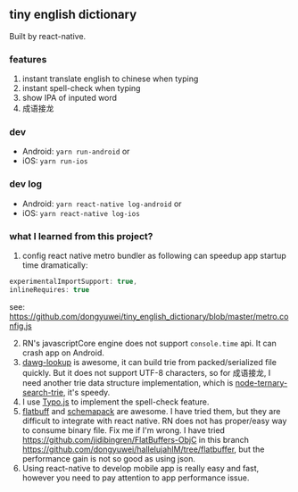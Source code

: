 ## tiny english dictionary

Built by react-native.

### features

1. instant translate english to chinese when typing
2. instant spell-check when typing
3. show IPA of inputed word
4. 成语接龙

### dev

- Android: `yarn run-android` or 
- iOS: `yarn run-ios`

### dev log 
- Android: `yarn react-native log-android` or 
- iOS: `yarn react-native log-ios`


### what I learned from this project?
1. config react native metro bundler as following can speedup app startup time dramatically:
```js
experimentalImportSupport: true,
inlineRequires: true

```
see: https://github.com/dongyuwei/tiny_english_dictionary/blob/master/metro.config.js

2. RN's javascriptCore engine does not support `console.time` api. It can crash app on Android.
3. [dawg-lookup](https://github.com/mckoss/dawg) is awesome, it can build trie from packed/serialized file quickly. But it does not support UTF-8 characters, so for 成语接龙, I need another trie data structure implementation, which is [node-ternary-search-trie](https://github.com/jakwings/node-ternary-search-trie), it's speedy.
4. I use [Typo.js](https://github.com/cfinke/Typo.js/) to implement the spell-check feature.
5. [flatbuff](https://github.com/google/flatbuffers) and [schemapack](https://github.com/phretaddin/schemapack) are awesome. I have tried them, but they are difficult to integrate with react native. RN does not has proper/easy way to consume binary file. Fix me if I'm wrong. I have tried https://github.com/jidibingren/FlatBuffers-ObjC in this branch https://github.com/dongyuwei/hallelujahIM/tree/flatbuffer, but the performance gain is not so good as using json. 
6. Using react-native to develop mobile app is really easy and fast, however you need to pay attention to app performance issue.

